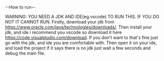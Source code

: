 --How to run--

WARNING: YOU NEED A JDK AND IDE(eg.vscode) TO RUN THIS.
IF YOU DO NOT IT CANNOT RUN.
Firstly, download your jdk from https://www.oracle.com/java/technologies/downloads/.
Then install your jdk, and ide i recommend you vscode so download it here https://code.visualstudio.com/download.
If you don't want to that's fine just go with the jdk, and ide you are comfortable with.
Then open it on your ide, and load the project if it says there is no jdk just wait a few seconds and debug the main file.
